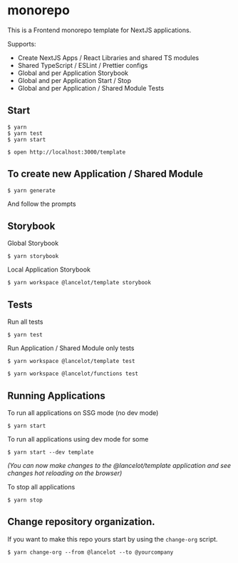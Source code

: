 # monorepo

This is a Frontend monorepo template for NextJS applications.

Supports:

- Create NextJS Apps / React Libraries and shared TS modules
- Shared TypeScript / ESLint / Prettier configs
- Global and per Application Storybook
- Global and per Application Start / Stop
- Global and per Application / Shared Module Tests

## Start

```
$ yarn
$ yarn test
$ yarn start

$ open http://localhost:3000/template
```

## To create new Application / Shared Module

```
$ yarn generate
```

And follow the prompts

## Storybook

Global Storybook

```
$ yarn storybook
```

Local Application Storybook

```
$ yarn workspace @lancelot/template storybook
```

## Tests

Run all tests

```
$ yarn test
```

Run Application / Shared Module only tests

```
$ yarn workspace @lancelot/template test

$ yarn workspace @lancelot/functions test
```

## Running Applications

To run all applications on SSG mode (no dev mode)

```
$ yarn start
```

To run all applications using dev mode for some

```
$ yarn start --dev template
```

_(You can now make changes to the @lancelot/template application and see changes hot reloading on the browser)_

To stop all applications

```
$ yarn stop
```

## Change repository organization.

If you want to make this repo yours start by using the `change-org` script.

```
$ yarn change-org --from @lancelot --to @yourcompany
```
